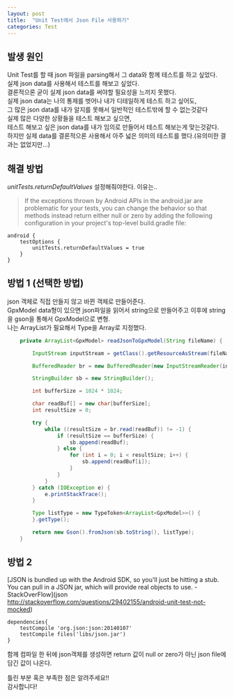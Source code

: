 ```yaml
---
layout: post
title:  "Unit Test에서 Json File 사용하기"
categories: Test
---
```


## 발생 원인

Unit Test를 할 때 json 파일을 parsing해서 그 data와 함께 테스트를 하고 싶었다.  
실제 json data를 사용해서 테스트를 해보고 싶었다.  
결론적으론 굳이 실제 json data를 써야할 필요성을 느끼지 못했다.  
실제 json data는 나의 통제를 벗어나 내가 디테일하게 테스트 하고 싶어도,   
그 많은 json data를 내가 알지를 못해서 일반적인 테스트밖에 할 수 없는것같다    
실제 많은 다양한 상황들을 테스트 해보고 싶으면,   
테스트 해보고 싶은 json data를 내가 임의로 만들어서 테스트 해보는게 맞는것같다.    
하지만 실제 data를 결론적으론 사용해서 아주 넓은 의미의 테스트를 했다.(유의미한 결과는 없었지만...)    

## 해결 방법

_unitTests.returnDefaultValues_ 설정해줘야한다. 이유는..   
>If the exceptions thrown by Android APIs in the android.jar are problematic for your tests, you can change the behavior so that methods instead return either null or zero by adding the following configuration in your project's top-level build.gradle file:

```
android {
    testOptions {
        unitTests.returnDefaultValues = true
    }
}
```

## 방법 1 (선택한 방법)

json 객체로 직접 만들지 않고 바뀐 객체로 만들어준다.    
GpxModel data형이 있으면 json파일을 읽어서 string으로 만들어주고 이후에 string을 gson을 통해서 GpxModel으로 변형.   
나는 ArrayList가 필요해서  Type을 Array로 지정했다.  


```java
    private ArrayList<GpxModel> readJsonToGpxModel(String fileName) {

        InputStream inputStream = getClass().getResourceAsStream(fileName);

        BufferedReader br = new BufferedReader(new InputStreamReader(inputStream));

        StringBuilder sb = new StringBuilder();

        int bufferSize = 1024 * 1024;

        char readBuf[] = new char[bufferSize];
        int resultSize = 0;

        try {
            while ((resultSize = br.read(readBuf)) != -1) {
                if (resultSize == bufferSize) {
                    sb.append(readBuf);
                } else {
                    for (int i = 0; i < resultSize; i++) {
                        sb.append(readBuf[i]);
                    }
                }
            }
        } catch (IOException e) {
            e.printStackTrace();
        }

        Type listType = new TypeToken<ArrayList<GpxModel>>() {
        }.getType();

        return new Gson().fromJson(sb.toString(), listType);
    }
```



## 방법 2

[JSON is bundled up with the Android SDK, so you'll just be hitting a stub. You can pull in a JSON jar, which will provide real objects to use. - StackOverFlow](json http://stackoverflow.com/questions/29402155/android-unit-test-not-mocked)

```
dependencies{
    testCompile 'org.json:json:20140107'
    testCompile files('libs/json.jar')
}
```
함께 컴파일 한 뒤에 json객체를 생성하면 return 값이 null or zero가 아닌 json file에 담긴 값이 나온다.



틀린 부분 혹은 부족한 점은 알려주세요!!   
감사합니다!
